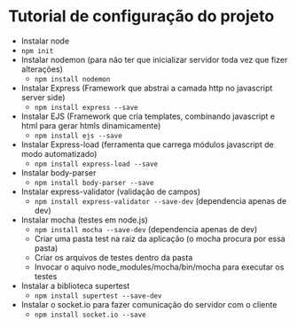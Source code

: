 # Tutorial de configuração do projeto

- Instalar node
- `npm init`
- Instalar nodemon (para não ter que inicializar servidor toda vez que fizer alterações)
    - `npm install nodemon`
- Instalar Express (Framework que abstrai a camada http no javascript server side)
    - `npm install express --save`
- Instalar EJS (Framework que cria templates, combinando javascript e html para gerar htmls dinamicamente)
    - `npm install ejs --save`
- Instalar Express-load (ferramenta que carrega módulos javascript de modo automatizado)
    - `npm install express-load --save`
- Instalar body-parser
    - `npm install body-parser --save`
- Instalar express-validator (validação de campos)
    - `npm install express-validator --save-dev` (dependencia apenas de dev)
- Instalar mocha (testes em node.js)
    - `npm install mocha --save-dev` (dependencia apenas de dev)
    - Criar uma pasta test na raiz da aplicação (o mocha procura por essa pasta)
    - Criar os arquivos de testes dentro da pasta
    - Invocar o aquivo node_modules/mocha/bin/mocha para executar os testes
- Instalar a biblioteca supertest
    - `npm install supertest --save-dev`
- Instalar o socket.io para fazer comunicação do servidor com o cliente
    - `npm install socket.io --save`
